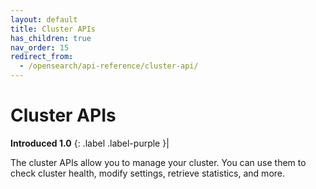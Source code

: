 ```yaml
---
layout: default
title: Cluster APIs
has_children: true
nav_order: 15
redirect_from:
  - /opensearch/api-reference/cluster-api/
---
```


# Cluster APIs

**Introduced 1.0**
{: .label .label-purple }|

The cluster APIs allow you to manage your cluster. You can use them to check cluster health, modify settings, retrieve statistics, and more.
